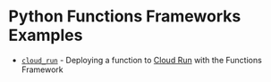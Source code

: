 # Python Functions Frameworks Examples

* [`cloud_run`](./cloud_run/) - Deploying a function to [Cloud Run](http://cloud.google.com/run) with the Functions Framework
